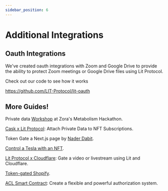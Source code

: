 ```yaml
---
sidebar_position: 6
---
```


# Additional Integrations


## Oauth Integrations

We've created oauth integrations with Zoom and Google Drive to provide the ability to protect Zoom meetings or Google Drive files using Lit Protocol.

Check out our code to see how it works

https://github.com/LIT-Protocol/lit-oauth

## More Guides!

Private data [Workshop](https://www.youtube.com/watch?v=9h-n3_T8Exk) at Zora's Metabolism Hackathon.

[Cask x Lit Protocol](https://medium.com/@caskprotocol/cask-protocol-integrates-with-lit-protocol-to-attach-private-data-to-nfts-token-gate-content-496b2c5bb995): Attach Private Data to NFT Subscriptions.

Token Gate a Next.js page by [Nader Dabit](https://github.com/dabit3/nextjs-lit-token-gating).

[Control a Tesla with an NFT](https://www.youtube.com/watch?v=2EZiWT-7Xkk).

[Lit Protocol x Cloudflare](https://github.com/LIT-Protocol/lit-cloudflare-frontend): Gate a video or livestream using Lit and Cloudflare.

[Token-gated Shopify](https://www.youtube.com/watch?v=R1gMwiJjtKo).

[ACL Smart Contract](https://github.com/masaun/ACL-smart-contract): Create a flexible and powerful authorization system.
